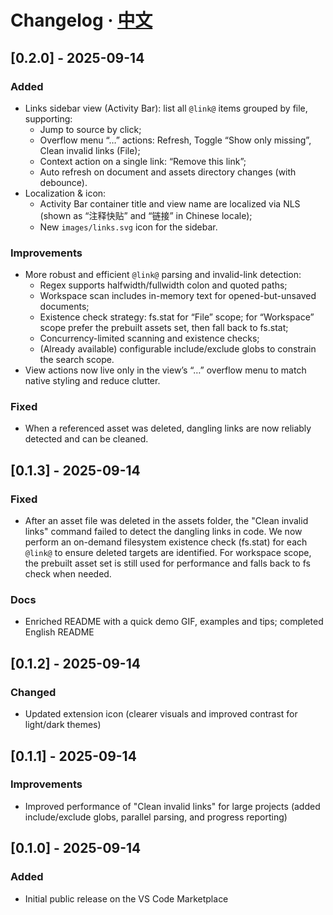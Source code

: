 # Changelog · [中文](CHANGELOG.md)

## [0.2.0] - 2025-09-14
### Added
- Links sidebar view (Activity Bar): list all `@link@` items grouped by file, supporting:
	- Jump to source by click;
	- Overflow menu “…” actions: Refresh, Toggle “Show only missing”, Clean invalid links (File);
	- Context action on a single link: “Remove this link”;
	- Auto refresh on document and assets directory changes (with debounce).
- Localization & icon:
	- Activity Bar container title and view name are localized via NLS (shown as “注释快贴” and “链接” in Chinese locale);
	- New `images/links.svg` icon for the sidebar.

### Improvements
- More robust and efficient `@link@` parsing and invalid-link detection:
	- Regex supports halfwidth/fullwidth colon and quoted paths;
	- Workspace scan includes in-memory text for opened-but-unsaved documents;
	- Existence check strategy: fs.stat for “File” scope; for “Workspace” scope prefer the prebuilt assets set, then fall back to fs.stat;
	- Concurrency-limited scanning and existence checks;
	- (Already available) configurable include/exclude globs to constrain the search scope.
- View actions now live only in the view’s “…” overflow menu to match native styling and reduce clutter.

### Fixed
- When a referenced asset was deleted, dangling links are now reliably detected and can be cleaned.

## [0.1.3] - 2025-09-14
### Fixed
- After an asset file was deleted in the assets folder, the "Clean invalid links" command failed to detect the dangling links in code. We now perform an on-demand filesystem existence check (fs.stat) for each `@link@` to ensure deleted targets are identified. For workspace scope, the prebuilt asset set is still used for performance and falls back to fs check when needed.
### Docs
- Enriched README with a quick demo GIF, examples and tips; completed English README

## [0.1.2] - 2025-09-14
### Changed
- Updated extension icon (clearer visuals and improved contrast for light/dark themes)

## [0.1.1] - 2025-09-14
### Improvements
- Improved performance of "Clean invalid links" for large projects (added include/exclude globs, parallel parsing, and progress reporting)

## [0.1.0] - 2025-09-14
### Added
- Initial public release on the VS Code Marketplace
